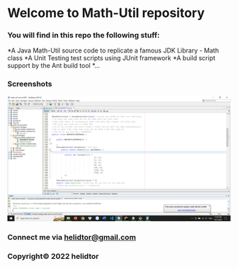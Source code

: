 # Welcome to Math-Util repository
### You will find in this repo the following stuff:

*A Java Math-Util source code to replicate a famous JDK Library - Math class
*A Unit Testing test scripts using JUnit framework
*A build script support by the Ant build tool
*...

### Screenshots

![Build process with Ant](https://github.com/helidtor/math-util-ant-se1607/blob/main/screenshot/source-code-with-junit.png)

### Connect me via helidtor@gmail.com

### Copyright&#169; 2022 helidtor
